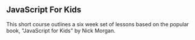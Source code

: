 ## JavaScript For Kids

This short course outlines a six week set of lessons based on the popular book, "JavaScript for Kids" by Nick Morgan.